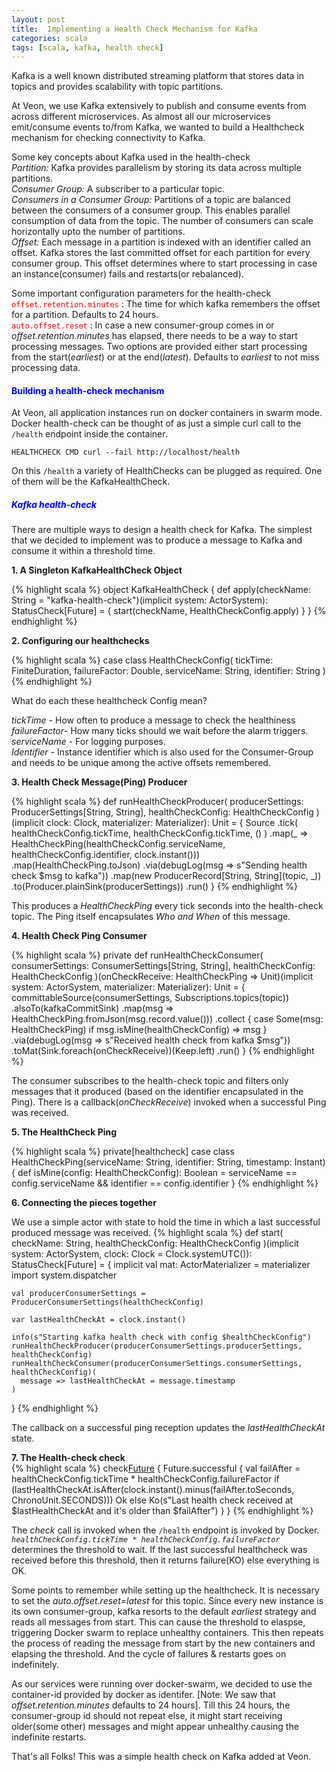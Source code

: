 ```yaml
---
layout: post
title:  Implementing a Health Check Mechanism for Kafka
categories: scala
tags: [scala, kafka, health check]
---
```



Kafka is a well known distributed streaming platform that stores data in topics and provides scalability with topic partitions. 

At Veon, we use Kafka extensively to publish and consume events from across different microservices. As almost all our microservices emit/consume events to/from Kafka, we wanted to build a Healthcheck mechanism for checking connectivity to Kafka.

Some key concepts about Kafka used in the health-check  
*Partition:* Kafka provides parallelism by storing its data across multiple partitions.   
*Consumer Group:* A subscriber to a particular topic.  
*Consumers in a Consumer Group:* Partitions of a topic are balanced between the consumers of a consumer group. This enables parallel consumption of data from the topic. The number of consumers can scale horizontally upto the number of partitions.  
*Offset:* Each message in a partition is indexed with an identifier called an offset. Kafka stores the last committed offset for each partition for every consumer group. This offset determines where to start processing in case an instance(consumer) fails and restarts(or rebalanced).  

Some important configuration parameters for the health-check  
<span style="color:red">`offset.retention.minutes` </span>:  The time for which kafka remembers the offset for a partition. Defaults to 24 hours.   
<span style="color:red">`auto.offset.reset` </span>: In case a new consumer-group comes in or *offset.retention.minutes* has elapsed, there needs to be a way to start processing messages. Two options are provided either start processing from the start(*earliest*) or at the end(*latest*). Defaults to *earliest* to not miss processing data.  


#### <span style="color:blue">Building a health-check mechanism</span>  
At Veon, all application instances run on docker containers in swarm mode.   
Docker health-check can be thought of as just a simple curl call to the `/health` endpoint inside the container. 
    
    HEALTHCHECK CMD curl --fail http://localhost/health     

On this `/health` a variety of HealthChecks can be plugged as required. One of them will be the KafkaHealthCheck.  

##### <span style="color:blue">Kafka health-check</span>     
There are multiple ways to design a health check for Kafka. The simplest that we decided to implement was to produce a message to Kafka and consume it within a threshold time.  

**1. A Singleton KafkaHealthCheck Object**  

{% highlight scala %}
object KafkaHealthCheck {
  def apply(checkName: String = "kafka-health-check")(implicit system: ActorSystem): StatusCheck[Future] = {
   	start(checkName, HealthCheckConfig.apply)
  }
}
{% endhighlight %}

**2. Configuring our healthchecks**  

{% highlight scala %}
case class HealthCheckConfig(
  tickTime: FiniteDuration,
  failureFactor: Double,
  serviceName: String,
  identifier: String
)
{% endhighlight %}

What do each these healthcheck Config mean?     

*tickTime* - How often to produce a message to check the healthiness  
*failureFactor*- How many ticks should we wait before the alarm triggers.  
*serviceName* - For logging purposes.  
*Identifier* - Instance identifier which is also used for the Consumer-Group and needs to be unique among the active offsets remembered.  

**3. Health Check Message(Ping) Producer**  

{% highlight scala %}
def runHealthCheckProducer(
    producerSettings: ProducerSettings[String, String],
    healthCheckConfig: HealthCheckConfig
  )(implicit clock: Clock, materializer: Materializer): Unit = {
    Source
      .tick(
        healthCheckConfig.tickTime,
        healthCheckConfig.tickTime,
        ()
      )
      .map(_ => HealthCheckPing(healthCheckConfig.serviceName, healthCheckConfig.identifier, clock.instant()))
      .map(HealthCheckPing.toJson)
      .via(debugLog(msg => s"Sending health check $msg to kafka"))
      .map(new ProducerRecord[String, String](topic, _))
      .to(Producer.plainSink(producerSettings))
      .run()
  }
{% endhighlight %}

This produces a *HealthCheckPing* every tick seconds into the health-check topic. The Ping itself encapsulates *Who and When* of this message.

**4. Health Check Ping Consumer**  

{% highlight scala %}
 private def runHealthCheckConsumer(
    consumerSettings: ConsumerSettings[String, String],
    healthCheckConfig: HealthCheckConfig
  )(onCheckReceive: HealthCheckPing => Unit)(implicit system: ActorSystem, materializer: Materializer): Unit = {
    committableSource(consumerSettings, Subscriptions.topics(topic))
      .alsoTo(kafkaCommitSink)
      .map(msg => HealthCheckPing.fromJson(msg.record.value()))
      .collect {
        case Some(msg: HealthCheckPing) if msg.isMine(healthCheckConfig) => msg
      }
      .via(debugLog(msg => s"Received health check from kafka $msg"))
      .toMat(Sink.foreach(onCheckReceive))(Keep.left)
      .run()
  }
{% endhighlight %}

The consumer subscribes to the health-check topic and filters only messages that it produced (based on the identifier encapsulated in the Ping). 
There is a callback(*onCheckReceive*) invoked when a successful Ping was received.

**5. The HealthCheck Ping**  

{% highlight scala %}
private[healthcheck] case class HealthCheckPing(serviceName: String, identifier: String, timestamp: Instant) {
  def isMine(config: HealthCheckConfig): Boolean = serviceName == config.serviceName && identifier == config.identifier
}
{% endhighlight %}

**6. Connecting the pieces together**  

We use a simple actor with state to hold the time in which a last successful produced message was received. 
{% highlight scala %}
def start(
    checkName: String,
    healthCheckConfig: HealthCheckConfig
  )(implicit system: ActorSystem, clock: Clock = Clock.systemUTC()): StatusCheck[Future] = {
    implicit val mat: ActorMaterializer = materializer
    import system.dispatcher

    val producerConsumerSettings = ProducerConsumerSettings(healthCheckConfig)

    var lastHealthCheckAt = clock.instant()

    info(s"Starting kafka health check with config $healthCheckConfig")
    runHealthCheckProducer(producerConsumerSettings.producerSettings, healthCheckConfig)
    runHealthCheckConsumer(producerConsumerSettings.consumerSettings, healthCheckConfig)(
      message => lastHealthCheckAt = message.timestamp
    )
  }
{% endhighlight %}

The callback on a successful ping reception updates the *lastHealthCheckAt* state.

**7. The Health-check check**  
{% highlight scala %}
check[Future](checkName) {
    Future.successful {
        val failAfter = healthCheckConfig.tickTime * healthCheckConfig.failureFactor
        if (lastHealthCheckAt.isAfter(clock.instant().minus(failAfter.toSeconds, ChronoUnit.SECONDS))) Ok
        else Ko(s"Last health check received at $lastHealthCheckAt and it's older than $failAfter")
    }
}
{% endhighlight %}

The *check* call is invoked when the `/health` endpoint is invoked by Docker. *`healthCheckConfig.tickTime * healthCheckConfig.failureFactor`* determines the threshold to wait. 
If the last successful healthcheck was received before this threshold, then it returns failure(KO) else everything is OK.

Some points to remember while setting up the healthcheck. 
It is necessary to set the *auto.offset.reset=latest* for this topic. Since every new instance is its own consumer-group, kafka resorts to the default *earliest* strategy and reads all messages from start. This can cause the threshold to elaspse, triggering Docker swarm to replace unhealthy containers. This then repeats the process of reading the message from start by the new containers and elapsing the threshold. And the cycle of failures & restarts goes on indefinitely.

As our services were running over docker-swarm, we decided to use the container-id provided by docker as identifer. 
[Note: We saw that *offset.retention.minutes* defaults to 24 hours]. Till this 24 hours, the consumer-group id should not repeat else, it might start receiving older(some other) messages and might appear unhealthy causing the indefinite restarts.

That's all Folks! This was a simple health check on Kafka added at Veon.
